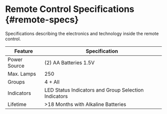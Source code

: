 # Remote Control Specifications {#remote-specs}

<p data-hd-class="shortdesc">Specifications describing the electronics and technology inside the remote control.</p>

|Feature|Specification|
|-------|-------------|
|Power Source|\(2\) AA Batteries 1.5V|
|Max. Lamps|250|
|Groups|4 + All|
|Indicators|LED Status Indicators and Group Selection Indicators|
|Lifetime|\>18 Months with Alkaline Batteries|

<p data-hd-conref="intro-product.html#intro-product/warning" />
